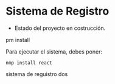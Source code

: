 <h1> Sistema de Registro </h1>

- Estado del proyecto en costrucción.

pm install

Para ejecutar el sistema, debes poner:

```nmp install react```

sistema de reguistro dos
